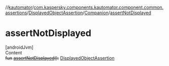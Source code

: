 //[kautomator](../../../index.md)/[com.kaspersky.components.kautomator.component.common.assertions](../../index.md)/[DisplayedObjectAssertion](../index.md)/[Companion](index.md)/[assertNotDisplayed](assert-not-displayed.md)



# assertNotDisplayed  
[androidJvm]  
Content  
~~fun~~ [~~assertNotDisplayed~~](assert-not-displayed.md)~~(~~~~)~~~~:~~ [DisplayedObjectAssertion](../index.md)  



